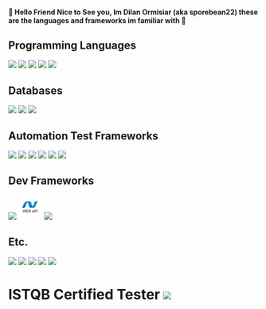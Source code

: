 #### :whale: Hello Friend Nice to See you, Im Dilan Ormisiar (aka sporebean22) these are the languages and frameworks im familiar with :whale2:

## Programming Languages
<img src="https://upload.wikimedia.org/wikipedia/commons/7/7a/C_Sharp_logo.svg" height="48px" width="auto" /> <img src="https://cdn.iconscout.com/icon/free/png-256/powershell-2-569189.png" height="48px" width="auto" /> <img src="https://user-images.githubusercontent.com/30186107/29488525-f55a69d0-84da-11e7-8a39-5476f663b5eb.png" height="48px" width="auto" /> <img src="https://cdn3.iconfinder.com/data/icons/logos-and-brands-adobe/512/267_Python-512.png" height="48px" width="auto" /> <img src="https://icon-library.com/images/java-icon-image/java-icon-image-0.jpg" height="48px" width="auto" />

## Databases
<img src="https://hackr.io/tutorials/learn-sql-server/logo/logo-sql-server?ver=1557508629" height="48px" width="auto" /> <img src="https://upload.wikimedia.org/wikipedia/en/thumb/6/68/Oracle_SQL_Developer_logo.svg/1200px-Oracle_SQL_Developer_logo.svg.png" height="48px" width="auto" /> <img src="https://www.bloorresearch.com/wp-content/uploads/2013/03/MONGO-DB-logo-300x470-.png" height="48px" width="auto" />

## Automation Test Frameworks
<img src="https://www.specflow.org/wp-content/uploads/2016/07/SF_Logo.png" height="48px" width="auto" /> <img src ="https://avatars3.githubusercontent.com/u/2092016?s=280&v=4" height="48px" width="auto" /> <img src="https://img.icons8.com/color/48/000000/selenium-test-automation.png" height="48px" width="auto" /> <img src="https://pluralsight2.imgix.net/paths/images/nunit-261ab03561.png" height="48px" width="auto" /> <img src="https://avatars3.githubusercontent.com/u/874086?s=400&v=4" height="48px" width="auto"/> <img src="https://www.getdeveloper.net/wp-content/uploads/2018/05/CD7EBC70-8CCF-48B4-A3A1-147DC337D1F0-e1525330192889.gif" height="48px" width="auto"/>

## Dev Frameworks
<img src="https://upload.wikimedia.org/wikipedia/commons/thumb/e/ee/.NET_Core_Logo.svg/1200px-.NET_Core_Logo.svg.png" height="48px" width="auto" /> <img src="https://raw.githubusercontent.com/CAST-Extend/resources/master/com.castsoftware.webapi.png" height="48px" width="auto" /> <img src="https://cdn2.iconfinder.com/data/icons/nodejs-1/512/nodejs-512.png" height="48px" width="auto" />

## Etc.
<img src="https://chocolatey.org/content/packageimages/jmeter.5.2.1.svg" height="48px" width="auto" /> <img src="https://image.flaticon.com/icons/png/512/873/873107.png" height="48px" width="auto" /> <img src="https://cdn.auth0.com/blog/aspnet-core-web-apis/swagger.png" height="48px" width="auto" /> <img src="https://img.icons8.com/color/48/000000/markdown.png" height="48px" width="auto" /> <img src="https://upload.wikimedia.org/wikipedia/commons/thumb/3/38/Jupyter_logo.svg/1200px-Jupyter_logo.svg.png" height="48px" width="auto" />

# ISTQB Certified Tester <img src="https://www.istqb.org/images/ISTQB-Certified_original.png" height="48px" width="auto" />
